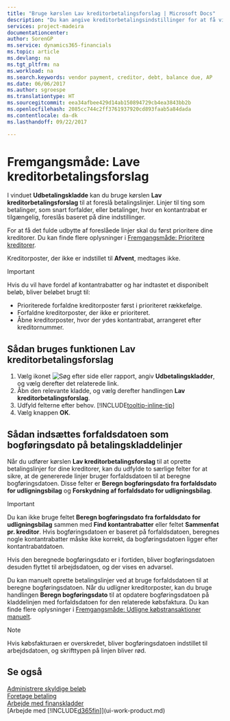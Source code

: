 ```yaml
---
title: "Bruge kørslen Lav kreditorbetalingsforslag | Microsoft Docs"
description: "Du kan angive kreditorbetalingsindstillinger for at få vist forslag eller forslag til betalinger, der forfalder snart, eller hvor en rabat er tilgængelig."
services: project-madeira
documentationcenter: 
author: SorenGP
ms.service: dynamics365-financials
ms.topic: article
ms.devlang: na
ms.tgt_pltfrm: na
ms.workload: na
ms.search.keywords: vendor payment, creditor, debt, balance due, AP
ms.date: 06/06/2017
ms.author: sgroespe
ms.translationtype: HT
ms.sourcegitcommit: eea34afbee429d14ab150894729cb4ea3843bb2b
ms.openlocfilehash: 2085cc744c2ff3761937920cd893faab5a84dada
ms.contentlocale: da-dk
ms.lasthandoff: 09/22/2017

---
```

# <a name="how-to-suggest-vendor-payments"></a>Fremgangsmåde: Lave kreditorbetalingsforslag
I vinduet **Udbetalingskladde** kan du bruge kørslen **Lav kreditorbetalingsforslag** til at foreslå betalingslinjer. Linjer til ting som betalinger, som snart forfalder, eller betalinger, hvor en kontantrabat er tilgængelig, foreslås baseret på dine indstillinger.

For at få det fulde udbytte af foreslåede linjer skal du først prioritere dine kreditorer. Du kan finde flere oplysninger i [Fremgangsmåde: Prioritere kreditorer](purchasing-how-prioritize-vendors.md).  

Kreditorposter, der ikke er indstillet til **Afvent**, medtages ikke.  

> [!IMPORTANT]  
>   Hvis du vil have fordel af kontantrabatter og har indtastet et disponibelt beløb, bliver beløbet brugt til:  

* Prioriterede forfaldne kreditorposter først i prioriteret rækkefølge.  
* Forfaldne kreditorposter, der ikke er prioriteret.  
* Åbne kreditorposter, hvor der ydes kontantrabat, arrangeret efter kreditornummer.  

## <a name="to-use-the-suggest-vendor-payments-function"></a>Sådan bruges funktionen Lav kreditorbetalingsforslag
1. Vælg ikonet ![Søg efter side eller rapport](media/ui-search/search_small.png "Ikonet Søg efter side eller rapport"), angiv **Udbetalingskladder**, og vælg derefter det relaterede link.  
2. Åbn den relevante kladde, og vælg derefter handlingen **Lav kreditorbetalingsforslag**.  
3. Udfyld felterne efter behov. [!INCLUDE[tooltip-inline-tip](includes/tooltip-inline-tip_md.md)]  
4. Vælg knappen **OK**.  

## <a name="to-insert-the-due-date-as-posting-date-on-payment-journal-lines"></a>Sådan indsættes forfaldsdatoen som bogføringsdato på betalingskladdelinjer
Når du udfører kørslen **Lav kreditorbetalingsforslag** til at oprette betalingslinjer for dine kreditorer, kan du udfylde to særlige felter for at sikre, at de genererede linjer bruger forfaldsdatoen til at beregne bogføringsdatoen. Disse felter er **Beregn bogføringsdato fra forfaldsdato for udligningsbilag** og **Forskydning af forfaldsdato for udligningsbilag**.  

> [!IMPORTANT]  
>   Du kan ikke bruge feltet **Beregn bogføringsdato fra forfaldsdato for udligningsbilag** sammen med **Find kontantrabatter** eller feltet **Sammenfat pr. kreditor**. Hvis bogføringsdatoen er baseret på forfaldsdatoen, beregnes nogle kontantrabatter måske ikke korrekt, da bogføringsdatoen ligger efter kontantrabatdatoen.  

Hvis den beregnede bogføringsdato er i fortiden, bliver bogføringsdatoen desuden flyttet til arbejdsdatoen, og der vises en advarsel.  

Du kan manuelt oprette betalingslinjer ved at bruge forfaldsdatoen til at beregne bogføringsdatoen. Når du udligner kreditorposter, kan du bruge handlingen **Beregn bogføringsdato** til at opdatere bogføringsdatoen på kladdelinjen med forfaldsdatoen for den relaterede købsfaktura. Du kan finde flere oplysninger i [Fremgangsmåde: Udligne købstransaktioner manuelt](payables-how-apply-purchase-transactions-manually.md).  

> [!NOTE]  
>   Hvis købsfakturaen er overskredet, bliver bogføringsdatoen indstillet til arbejdsdatoen, og skrifttypen på linjen bliver rød.  

## <a name="see-also"></a>Se også
[Administrere skyldige beløb](payables-manage-payables.md)  
[Foretage betaling](payables-make-payments.md)  
[Arbejde med finanskladder](ui-work-general-journals.md)  
[Arbejde med [!INCLUDE[d365fin](includes/d365fin_md.md)]](ui-work-product.md)  

